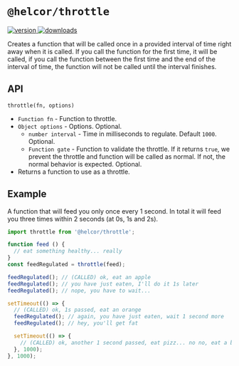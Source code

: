 # `@helcor/throttle`

<a href="https://npmjs.org/package/@helcor/throttle">
  <img src="https://img.shields.io/npm/v/@helcor/throttle.svg" alt="version" />
</a>
<a href="https://npmjs.org/package/@helcor/throttle">
  <img src="https://img.shields.io/npm/dm/@helcor/throttle.svg" alt="downloads" />
</a>

Creates a function that will be called once in a provided interval of time right
away when it is called. If you call the function for the first time, it will be
called, if you call the function between the first time and the end of the interval
of time, the function will not be called until the interval finishes.

## API

`throttle(fn, options)`

- `Function fn` - Function to throttle.
- `Object options` - Options. Optional.
  - `number interval` - Time in milliseconds to regulate. Default `1000`. Optional.
  - `Function gate` - Function to validate the throttle. If it returns `true`,
  we prevent the throttle and function will be called as normal. If not, the normal
  behavior is expected. Optional.
- Returns a function to use as a throttle.

## Example

A function that will feed you only once every 1 second. In total it will feed you
three times within 2 seconds (at 0s, 1s and 2s).

```js
import throttle from '@helcor/throttle';

function feed () {
  // eat something healthy... really
}
const feedRegulated = throttle(feed);

feedRegulated(); // (CALLED) ok, eat an apple
feedRegulated(); // you have just eaten, I'll do it 1s later
feedRegulated(); // nope, you have to wait...

setTimeout(() => {
  // (CALLED) ok, 1s passed, eat an orange
  feedRegulated(); // again, you have just eaten, wait 1 second more
  feedRegulated(); // hey, you'll get fat

  setTimeout(() => {
    // (CALLED) ok, another 1 second passed, eat pizz... no no, eat a banana
  }, 1000);
}, 1000);
```
